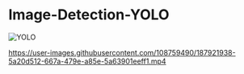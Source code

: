 # Image-Detection-YOLO
![YOLO](https://user-images.githubusercontent.com/108759490/187922046-b2533b2e-76ca-40ea-bb01-bac56dd875cd.png)



https://user-images.githubusercontent.com/108759490/187921938-5a20d512-667a-479e-a85e-5a63901eeff1.mp4



